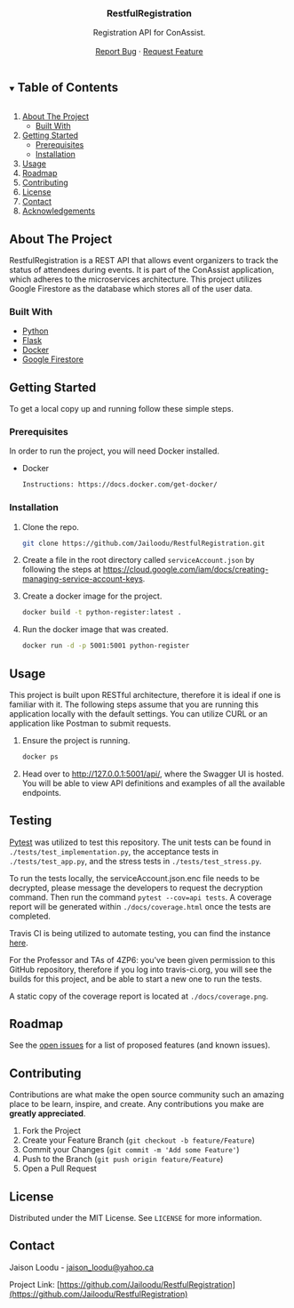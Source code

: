 <p align="center">

  <h3 align="center">RestfulRegistration</h3>

  <p align="center">
    Registration API for ConAssist.
    <br />
    <br />
    <a href="https://github.com/Jailoodu/RestfulRegistration/issues">Report Bug</a>
    ·
    <a href="https://github.com/Jailoodu/RestfulRegistration/issues">Request Feature</a>
  </p>
</p>

<!-- TABLE OF CONTENTS -->
<details open="open">
  <summary><h2 style="display: inline-block">Table of Contents</h2></summary>
  <ol>
    <li>
      <a href="#about-the-project">About The Project</a>
      <ul>
        <li><a href="#built-with">Built With</a></li>
      </ul>
    </li>
    <li>
      <a href="#getting-started">Getting Started</a>
      <ul>
        <li><a href="#prerequisites">Prerequisites</a></li>
        <li><a href="#installation">Installation</a></li>
      </ul>
    </li>
    <li><a href="#usage">Usage</a></li>
    <li><a href="#roadmap">Roadmap</a></li>
    <li><a href="#contributing">Contributing</a></li>
    <li><a href="#license">License</a></li>
    <li><a href="#contact">Contact</a></li>
    <li><a href="#acknowledgements">Acknowledgements</a></li>
  </ol>
</details>



<!-- ABOUT THE PROJECT -->
## About The Project

RestfulRegistration is a REST API that allows event organizers to track the status of attendees during events. It is part of the ConAssist application, which adheres to the microservices architecture. This project utilizes Google Firestore as the database which stores all of the user data.


### Built With

* [Python]()
* [Flask]()
* [Docker]()
* [Google Firestore]()


<!-- GETTING STARTED -->
## Getting Started

To get a local copy up and running follow these simple steps.

### Prerequisites

In order to run the project, you will need Docker installed.
* Docker
  ```sh
  Instructions: https://docs.docker.com/get-docker/
  ```

### Installation

1. Clone the repo.
   ```sh
   git clone https://github.com/Jailoodu/RestfulRegistration.git
   ```
2. Create a file in the root directory called `serviceAccount.json` by following the steps at https://cloud.google.com/iam/docs/creating-managing-service-account-keys.

3. Create a docker image for the project.
   ```sh
   docker build -t python-register:latest . 
   ```
   
4. Run the docker image that was created.
   ```sh
   docker run -d -p 5001:5001 python-register 
   ```

<!-- USAGE EXAMPLES -->
## Usage

This project is built upon RESTful architecture, therefore it is ideal if one is familiar with it. The following steps assume that you are running this application locally with the default settings. You can utilize CURL or an application like Postman to submit requests.

1. Ensure the project is running.
   ```sh
   docker ps
   ```

2. Head over to http://127.0.0.1:5001/api/, where the Swagger UI is hosted. You will be able to view API definitions and examples of all the available endpoints.

## Testing

[Pytest](https://docs.pytest.org/en/stable/) was utilized to test this repository. The unit tests can be found in `./tests/test_implementation.py`, the acceptance tests in `./tests/test_app.py`, and the stress tests in `./tests/test_stress.py`. 

To run the tests locally, the serviceAccount.json.enc file needs to be decrypted, please message the developers to request the decryption command. Then run the command `pytest --cov=api tests`. A coverage report will be generated within `./docs/coverage.html` once the tests are completed.

Travis CI is being utilized to automate testing, you can find the instance [here](https://travis-ci.org/github/Jailoodu/RestfulRegistration). 

For the Professor and TAs of 4ZP6: you've been given permission to this GitHub repository, therefore if you log into travis-ci.org, you will see the builds for this project, and be able to start a new one to run the tests. 

A static copy of the coverage report is located at `./docs/coverage.png`.

<!-- ROADMAP -->
## Roadmap

See the [open issues](https://github.com/Jailoodu/RestfulRegistration/issues) for a list of proposed features (and known issues).



<!-- CONTRIBUTING -->
## Contributing

Contributions are what make the open source community such an amazing place to be learn, inspire, and create. Any contributions you make are **greatly appreciated**.

1. Fork the Project
2. Create your Feature Branch (`git checkout -b feature/Feature`)
3. Commit your Changes (`git commit -m 'Add some Feature'`)
4. Push to the Branch (`git push origin feature/Feature`)
5. Open a Pull Request



<!-- LICENSE -->
## License

Distributed under the MIT License. See `LICENSE` for more information.



<!-- CONTACT -->
## Contact

Jaison Loodu - jaison_loodu@yahoo.ca

Project Link: [https://github.com/Jailoodu/RestfulRegistration](https://github.com/Jailoodu/RestfulRegistration)





<!-- MARKDOWN LINKS & IMAGES -->
<!-- https://www.markdownguide.org/basic-syntax/#reference-style-links -->
[contributors-shield]: https://img.shields.io/github/contributors/github_username/repo.svg?style=for-the-badge
[contributors-url]: https://github.com/github_username/repo/graphs/contributors
[forks-shield]: https://img.shields.io/github/forks/github_username/repo.svg?style=for-the-badge
[forks-url]: https://github.com/github_username/repo/network/members
[stars-shield]: https://img.shields.io/github/stars/github_username/repo.svg?style=for-the-badge
[stars-url]: https://github.com/github_username/repo/stargazers
[issues-shield]: https://img.shields.io/github/issues/github_username/repo.svg?style=for-the-badge
[issues-url]: https://github.com/github_username/repo/issues
[license-shield]: https://img.shields.io/github/license/github_username/repo.svg?style=for-the-badge
[license-url]: https://github.com/github_username/repo/blob/master/LICENSE.txt
[linkedin-shield]: https://img.shields.io/badge/-LinkedIn-black.svg?style=for-the-badge&logo=linkedin&colorB=555
[linkedin-url]: https://linkedin.com/in/github_username
